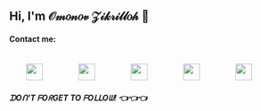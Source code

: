 <h2>Hi, I'm 𝒪𝓂𝑜𝓃𝑜𝓋 𝒵𝒾𝓀𝓇𝒾𝓁𝓁𝑜𝒽 👏</h2>

<h4>Contact me:</h4>

<br />
<!-- Telegram -->
<a 
   href='https://t.me/Web_Developer_Inc/' 
   style='margin: 30px; text-decoration: none;' 
   target='_blank'
>
    <img 
         src='https://upload.wikimedia.org/wikipedia/commons/thumb/8/82/Telegram_logo.svg/2048px-Telegram_logo.svg.png'
         width='30px' 
    />
</a>
<!-- Instagram -->
<a 
   href='https://www.instagram.com/web_developer_inc/' 
   style='margin: 30px; text-decoration: none;' 
   target='_blank'
>
   <img 
        src='https://upload.wikimedia.org/wikipedia/commons/thumb/a/a5/Instagram_icon.png/2048px-Instagram_icon.png' 
        width='30px' 
   />
</a>
<!-- Facebook -->
<a 
   href='https://m.facebook.com/profile.php' 
   style='margin: 30px; text-decoration: none;' 
   target='_blank'
>
   <img 
        src='https://upload.wikimedia.org/wikipedia/commons/thumb/0/05/Facebook_Logo_%282019%29.png/768px-Facebook_Logo_%282019%29.png' 
        width='30px' 
   />
</a>
<!-- YouTube -->
<a 
   href='https://www.youtube.com/channel/UCNwWUGtugIyMtb455ku-dEw' 
   style='margin: 30px; text-decoration: none;' 
   target='_blank'
>
   <img 
        src='https://png.pngtree.com/png-vector/20221018/ourmid/pngtree-youtube-social-media-round-icon-png-image_6315993.png' 
        width='30px' 
   />
</a>
<!-- Github -->
<a 
   href='https://github.com/WebDeveloperInc/' 
   style='margin: 30px;  text-decoration: none;'
>
   <img 
        src='https://e7.pngegg.com/pngimages/806/394/png-clipart-blue-animal-logo-github-icon-github-blue-world-thumbnail.png' 
        width='30px' 
   />
</a>  


<h5>ᗪOᑎ'T ᖴOᖇGET TO ᖴOᒪᒪOᗯ! 👈👈👈</h5>
